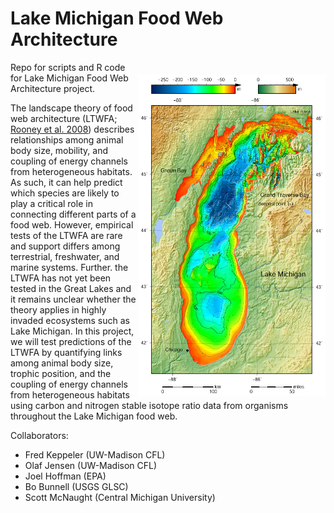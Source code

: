 # Lake Michigan Food Web Architecture

<img align="right" src="images/Lake_Michigan_bathymetry_map.png" alt="lm-bathy" width="300" style="margin-top: 20px">

Repo for scripts and R code for Lake Michigan Food Web Architecture project. 

The landscape theory of food web architecture (LTWFA; [Rooney et al. 2008](https://onlinelibrary.wiley.com/doi/epdf/10.1111/j.1461-0248.2008.01193.x)) describes relationships among animal body size, mobility, and coupling of energy channels from heterogeneous habitats. As such, it can help predict which species are likely to play a critical role in connecting different parts of a food web. However, empirical tests of the LTWFA are rare and support differs among terrestrial, freshwater, and marine systems. Further. the LTWFA has not yet been tested in the Great Lakes and it remains unclear whether the theory applies in highly invaded ecosystems such as Lake Michigan. In this project, we will test predictions of the LTWFA by quantifying links among animal body size, trophic position, and the coupling of energy channels from heterogeneous habitats using carbon and nitrogen stable isotope ratio data from organisms throughout the Lake Michigan food web.

Collaborators: 

* Fred Keppeler (UW-Madison CFL)
* Olaf Jensen (UW-Madison CFL)
* Joel Hoffman (EPA)
* Bo Bunnell (USGS GLSC)
* Scott McNaught (Central Michigan University)